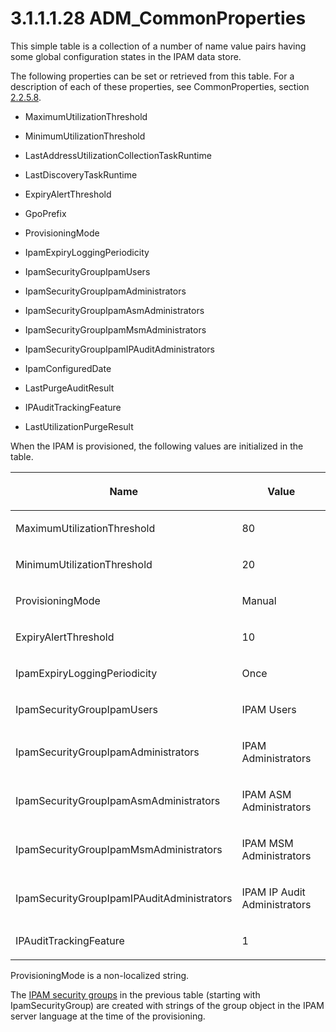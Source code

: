 <html dir="LTR" xmlns:mshelp="http://msdn.microsoft.com/mshelp" xmlns:ddue="http://ddue.schemas.microsoft.com/authoring/2003/5" xmlns:xlink="http://www.w3.org/1999/xlink" xmlns:tool="http://www.microsoft.com/tooltip">
 <body>
 <div id="header">
 <h1 class="heading">3.1.1.1.28 ADM_CommonProperties</h1>
 </div>
 <div id="mainSection">
 <div id="mainBody">
 <div id="allHistory" class="saveHistory"></div>
 <div id="sectionSection0" class="section" name="collapseableSection">
 

<p>This simple table is a collection of a number of name value
pairs having some global configuration states in the IPAM data store. </p>

<p>The following properties can be set or retrieved from this
table. For a description of each of these properties, see CommonProperties,
section <a href="f8196d02-fb3c-4d2b-a96c-c80b8dbdf367.md">2.2.5.8</a>.</p>

<ul><li><p><span><span> 
</span></span>MaximumUtilizationThreshold</p>

</li><li><p><span><span> 
</span></span>MinimumUtilizationThreshold</p>

</li><li><p><span><span> 
</span></span>LastAddressUtilizationCollectionTaskRuntime</p>

</li><li><p><span><span> 
</span></span>LastDiscoveryTaskRuntime</p>

</li><li><p><span><span> 
</span></span>ExpiryAlertThreshold</p>

</li><li><p><span><span> 
</span></span>GpoPrefix</p>

</li><li><p><span><span> 
</span></span>ProvisioningMode</p>

</li><li><p><span><span> 
</span></span>IpamExpiryLoggingPeriodicity</p>

</li><li><p><span><span> 
</span></span>IpamSecurityGroupIpamUsers</p>

</li><li><p><span><span> 
</span></span>IpamSecurityGroupIpamAdministrators</p>

</li><li><p><span><span> 
</span></span>IpamSecurityGroupIpamAsmAdministrators</p>

</li><li><p><span><span> 
</span></span>IpamSecurityGroupIpamMsmAdministrators</p>

</li><li><p><span><span> 
</span></span>IpamSecurityGroupIpamIPAuditAdministrators</p>

</li><li><p><span><span> 
</span></span>IpamConfiguredDate</p>

</li><li><p><span><span> 
</span></span>LastPurgeAuditResult</p>

</li><li><p><span><span> 
</span></span>IPAuditTrackingFeature</p>

</li><li><p><span><span> 
</span></span>LastUtilizationPurgeResult</p>

</li></ul><p>When the IPAM is provisioned, the following values are
initialized in the table.</p>

<table>
 <thead>
 <tr>
 <th>
 <p>Name</p>
 </th>
 <th>
 <p>Value</p>
 </th>
 </tr>
 </thead>
 <tr>
 <td>
 <p>MaximumUtilizationThreshold</p>
 </td>
 <td>
 <p>80</p>
 </td>
 </tr>
 <tr>
 <td>
 <p>MinimumUtilizationThreshold</p>
 </td>
 <td>
 <p>20</p>
 </td>
 </tr>
 <tr>
 <td>
 <p>ProvisioningMode</p>
 </td>
 <td>
 <p>Manual</p>
 </td>
 </tr>
 <tr>
 <td>
 <p>ExpiryAlertThreshold</p>
 </td>
 <td>
 <p>10</p>
 </td>
 </tr>
 <tr>
 <td>
 <p>IpamExpiryLoggingPeriodicity</p>
 </td>
 <td>
 <p>Once</p>
 </td>
 </tr>
 <tr>
 <td>
 <p>IpamSecurityGroupIpamUsers</p>
 </td>
 <td>
 <p>IPAM Users</p>
 </td>
 </tr>
 <tr>
 <td>
 <p>IpamSecurityGroupIpamAdministrators</p>
 </td>
 <td>
 <p>IPAM Administrators</p>
 </td>
 </tr>
 <tr>
 <td>
 <p>IpamSecurityGroupIpamAsmAdministrators</p>
 </td>
 <td>
 <p>IPAM ASM Administrators</p>
 </td>
 </tr>
 <tr>
 <td>
 <p>IpamSecurityGroupIpamMsmAdministrators</p>
 </td>
 <td>
 <p>IPAM MSM Administrators</p>
 </td>
 </tr>
 <tr>
 <td>
 <p>IpamSecurityGroupIpamIPAuditAdministrators</p>
 </td>
 <td>
 <p>IPAM IP Audit Administrators</p>
 </td>
 </tr>
 <tr>
 <td>
 <p>IPAuditTrackingFeature</p>
 </td>
 <td>
 <p>1</p>
 </td>
 </tr>
</table>

<p>ProvisioningMode is a non-localized string.</p>

<p>The <a href="21b4a631-8f28-420f-822f-c5f879d5046e.md#gt_3a29f031-08e8-4e0f-8c5f-81d3d6e4e3d5">IPAM
security groups</a> in the previous table (starting with IpamSecurityGroup) are
created with strings of the group object in the IPAM server language at the
time of the provisioning.</p>


 </div>
 </div>
 </div>
 </body>
</html>
